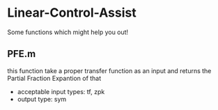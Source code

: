 # Linear-Control-Assist
Some functions which might help you out!
## PFE.m
this function take a proper transfer function as an input and returns the Partial Fraction Expantion of that 
* acceptable input types: tf, zpk
* output type: sym
